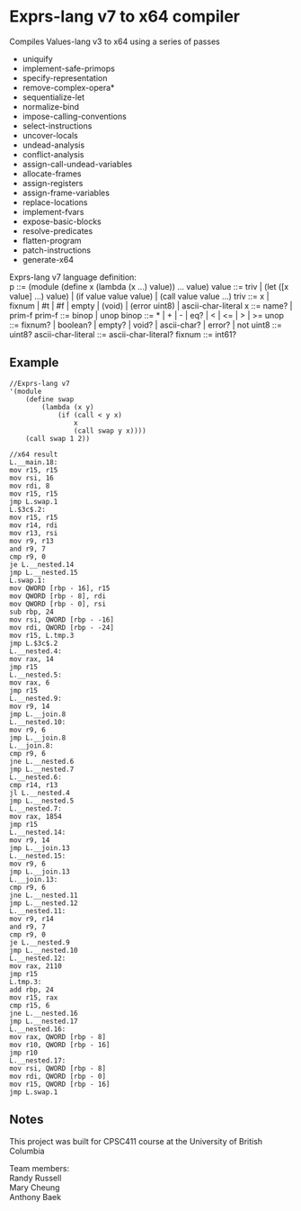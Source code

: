 # Exprs-lang v7 to x64 compiler

Compiles Values-lang v3 to x64 using a series of passes

-   uniquify
-   implement-safe-primops
-   specify-representation
-   remove-complex-opera\*
-   sequentialize-let
-   normalize-bind
-   impose-calling-conventions
-   select-instructions
-   uncover-locals
-   undead-analysis
-   conflict-analysis
-   assign-call-undead-variables
-   allocate-frames
-   assign-registers
-   assign-frame-variables
-   replace-locations
-   implement-fvars
-   expose-basic-blocks
-   resolve-predicates
-   flatten-program
-   patch-instructions
-   generate-x64

Exprs-lang v7 language definition:  
p ::= (module (define x (lambda (x ...) value)) ... value)
value ::= triv
| (let ([x value] ...) value)
| (if value value value)
| (call value value ...)
triv ::= x
| fixnum
| #t
| #f
| empty
| (void)
| (error uint8)
| ascii-char-literal
x ::= name?
| prim-f
prim-f ::= binop
| unop
binop ::= \*
| +
| -
| eq?
| <
| <=
| >
| >=
unop ::= fixnum?
| boolean?
| empty?
| void?
| ascii-char?
| error?
| not
uint8 ::= uint8?
ascii-char-literal ::= ascii-char-literal?
fixnum ::= int61?

## Example

```
//Exprs-lang v7
'(module
    (define swap
        (lambda (x y)
            (if (call < y x)
                x
                (call swap y x))))
    (call swap 1 2))

//x64 result
L.__main.18:
mov r15, r15
mov rsi, 16
mov rdi, 8
mov r15, r15
jmp L.swap.1
L.$3c$.2:
mov r15, r15
mov r14, rdi
mov r13, rsi
mov r9, r13
and r9, 7
cmp r9, 0
je L.__nested.14
jmp L.__nested.15
L.swap.1:
mov QWORD [rbp - 16], r15
mov QWORD [rbp - 8], rdi
mov QWORD [rbp - 0], rsi
sub rbp, 24
mov rsi, QWORD [rbp - -16]
mov rdi, QWORD [rbp - -24]
mov r15, L.tmp.3
jmp L.$3c$.2
L.__nested.4:
mov rax, 14
jmp r15
L.__nested.5:
mov rax, 6
jmp r15
L.__nested.9:
mov r9, 14
jmp L.__join.8
L.__nested.10:
mov r9, 6
jmp L.__join.8
L.__join.8:
cmp r9, 6
jne L.__nested.6
jmp L.__nested.7
L.__nested.6:
cmp r14, r13
jl L.__nested.4
jmp L.__nested.5
L.__nested.7:
mov rax, 1854
jmp r15
L.__nested.14:
mov r9, 14
jmp L.__join.13
L.__nested.15:
mov r9, 6
jmp L.__join.13
L.__join.13:
cmp r9, 6
jne L.__nested.11
jmp L.__nested.12
L.__nested.11:
mov r9, r14
and r9, 7
cmp r9, 0
je L.__nested.9
jmp L.__nested.10
L.__nested.12:
mov rax, 2110
jmp r15
L.tmp.3:
add rbp, 24
mov r15, rax
cmp r15, 6
jne L.__nested.16
jmp L.__nested.17
L.__nested.16:
mov rax, QWORD [rbp - 8]
mov r10, QWORD [rbp - 16]
jmp r10
L.__nested.17:
mov rsi, QWORD [rbp - 8]
mov rdi, QWORD [rbp - 0]
mov r15, QWORD [rbp - 16]
jmp L.swap.1
```

## Notes

This project was built for CPSC411 course at the University of British Columbia

Team members:  
Randy Russell  
Mary Cheung  
Anthony Baek
